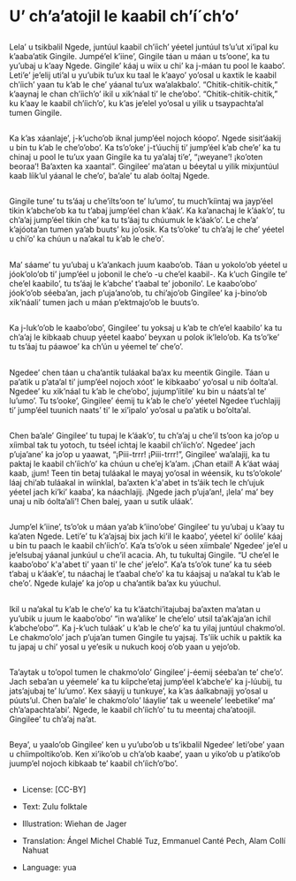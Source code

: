 # U’ ch’a’atojil le kaabil ch’í´ch’o’

##
Lela’ u tsikbalil Ngede, juntúul kaabil ch’íich’ yéetel juntúul ts’u’ut xi’ipal ku k’aaba’atik Gingile. Jumpé’el k’iine’, Gingile táan u máan u ts’oone’, ka tu yu’ubaj u k’aay Ngede. Gingile’ káaj u wiix u chi’ ka j-máan tu pool le kaabo’. Leti’e’ je’elij uti’al u yu’ubik tu’ux ku taal le k’aayo’ yo’osal u kaxtik le kaabil ch’íich’ yaan tu k’ab le che’ yáanal tu’ux wa’alakbalo’. “Chitik-chitik-chitik,” k’aaynaj le chan ch’íich’o’ ikil u xik’náal ti’ le che’obo’. “Chitik-chitik-chitik,” ku k’aay le kaabil ch’íich’o’, ku k’as je’elel yo’osal u yilik u tsaypachta’al tumen Gingile.

##
Ka k’as xáanlaje’, j-k’ucho’ob iknal jump’éel nojoch kóopo’. Ngede sisit’áakij u bin tu k’ab le che’o’obo’. Ka ts’o’oke’ j-t’úuchij ti’ jump’éel k’ab che’e’ ka tu chinaj u pool le tu’ux yaan Gingile ka tu ya’alaj ti’e’, “¡weyane’! ¡ko’oten beoraa’! Ba’axten ka xaantal”. Gingilee’ ma’atan u béeytal u yilik mixjuntúul kaab líik’ul yáanal le che’o’, ba’ale’ tu alab óoltaj Ngede.

##
Gingile tune’ tu ts’áaj u che’ilts’oon te’ lu’umo’, tu much’kíintaj wa jayp’éel tikin k’abche’ob ka tu t’abaj jump’éel chan k’áak’. Ka ka’anachaj le k’áak’o’, tu ch’a’aj jump’éel tikin che’ ka tu ts’áaj tu chúumuk le k’áak’o’. Le che’a’ k’ajóota’an tumen ya’ab buuts’ ku jo’osik. Ka ts’o’oke’ tu ch’a’aj le che’ yéetel u chi’o’ ka chúun u na’akal tu k’ab le che’o’.

##
Ma’ sáame’ tu yu’ubaj u k’a’ankach juum kaabo’ob. Táan u yokolo’ob yéetel u jóok’olo’ob ti’ jump’éel u jobonil le che’o -u che’el kaabil-. Ka k’uch Gingile te’ che’el kaabilo’, tu ts’áaj le k’abche’ t’aabal te’ jobonilo’. Le kaabo’obo’ jóok’o’ob séeba’an, jach p’uja’ano’ob, tu chi’ajo’ob Gingilee’ ka j-bino’ob xik’náali’ tumen jach u máan p’ektmajo’ob le buuts’o.

##
Ka j-luk’o’ob le kaabo’obo’, Gingilee’ tu yoksaj u k’ab te ch’e’el kaabilo’ ka tu ch’a’aj le kibkaab chuup yéetel kaabo’ beyxan u polok ik’lelo’ob. Ka ts’o’ke’ tu ts’áaj tu páawoe’ ka ch’ún u yéemel te’ che’o’.

##
Ngedee’ chen táan u cha’antik tuláakal ba’ax ku meentik Gingile. Táan u pa’atik u p’ata’al ti’ jump’éel nojoch xóot’ le kibkaabo’ yo’osal u nib óolta’al. Ngedee’ ku xik’náal tu k’ab le che’obo’, jujump’íitile’ ku bin u náats’al te’ lu’umo’. Tu ts’ooke’, Gingilee’ éemij tu k’ab le che’o’ yéetel Ngedee t’uchlajij ti’ jump’éel tuunich naats’ ti’ le xi’ipalo’ yo’osal u pa’atik u bo’olta’al.

##
Chen ba’ale’ Gingilee’ tu tupaj le k’áak’o’, tu ch’a’aj u che’il ts’oon ka jo’op u xíimbal tak tu yotoch, tu tséel ichtaj le kaabil ch’íich’o’. Ngedee’ jach p’uja’ane’ ka jo’op u yaawat, “¡Piii-trrr! ¡Piii-trrr!”, Gingilee’ wa’alajij, ka tu paktaj le kaabil ch’íich’o’ ka chúun u che’ej k’a’am. ¡Chan etail! A k’áat wáaj kaab, ¡jum! Teen tin betaj tuláakal le mayaj yo’osal in wéensik, ku ts’o’okole’ láaj chi’ab tuláakal in wíinklal, ba’axten k'a'abet in ts’áik tech le ch’ujuk yéetel jach ki’ki’ kaaba’, ka náachlajij. ¡Ngede jach p’uja’an!, ¡lela’ ma’ bey unaj u nib óolta’ali’! Chen balej, yaan u sutik uláak’.

##
Jump’el k’iine’, ts’o’ok u máan ya’ab k’iino’obe’ Gingilee’ tu yu’ubaj u k’aay tu ka’aten Ngede. Leti’e’ tu k’a’ajsaj bix jach ki’il le kaabo’, yéetel ki’ óolile’ káaj u bin tu paach le kaabil ch’íich’o’. Ka’a ts’o’ok u séen xíimbale’ Ngedee’ je’el u je’elsubaj yáanal junkúul u che’il acacia. Ah, tu tukultaj Gingile. “U che’el le kaabo’obo’ k'a'abet ti’ yaan ti’ le che’ je’elo”. Ka’a ts’o’ok tune’ ka tu séeb t’abaj u k’áak’e’, tu náachaj le t’aabal che’o’ ka tu káajsaj u na’akal tu k’ab le che’o’. Ngede kulaje’ ka jo’op u cha’antik ba’ax ku yúuchul.

##
Ikil u na’akal tu k’ab le che’o’ ka tu k’áatchi’itajubaj ba’axten ma’atan u yu’ubik u juum le kaabo’obo’ “in wa’alike’ le che’elo’ utsil ta’ak’aja’an ichil k’abche’obo’”. Ka j-k’uch tuláak’ u k’ab le che’o’ ka tu yilaj juntúul chakmo’ol. Le chakmo’olo’ jach p’uja’an tumen Gingile tu yajsaj. Ts’íik uchik u paktik ka tu japaj u chi’ yosal u ye’esik u nukuch kooj o’ob yaan u yejo’ob.

##
Ta’aytak u to’opol tumen le chakmo’olo’ Gingilee’ j-éemij séeba’an te’ che’o’. Jach seba’an u yéemele’ ka tu kíipche’etaj jump’éel k’abche’e’ ka j-lúubij, tu jats’ajubaj te’ lu’umo’. Kex sáayij u tunkuye’, ka k’as áalkabnajij yo’osal u púuts’ul. Chen ba’ale’ le chakmo’olo’ láaylie’ tak u weenele’ leebetike’ ma’ ch’a’apachta’abi’. Ngede, le kaabil ch’íich’o’ tu tu meentaj cha’atoojil. Gingilee’ tu ch’a’aj na’at.

##
Beya’, u yaalo’ob Gingilee’ ken u yu’ubo’ob u ts’ikbalil Ngedee’ leti’obe’ yaan u chíimpoltiko’ob. Ken xi’iko’ob u ch’a’ob kaabe’, yaan u yiko’ob u p’atiko’ob juump’el nojoch kibkaab te’ kaabil ch’íich’o’bo’.

##
* License: [CC-BY]
* Text: Zulu folktale
* Illustration: Wiehan de Jager
* Translation: Ángel Michel Chablé Tuz, Emmanuel Canté Pech, Alam Collí Nahuat

* Language: yua
